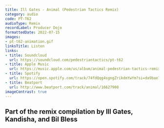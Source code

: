 ```yaml
---
title: Ill Gates - Animal (Pedestrian Tactics Remix)
category: audio
code: PT-T62
audioType: Remix
recordLabel: Producer Dojo
formattedDate: 2022-07-15
images:
- pt-t62-animation.gif
linksTitle: Listen
links:
- title: Soundcloud
  url: https://soundcloud.com/pedestriantactics/pt-t62
- title: Apple Music
  url: https://music.apple.com/us/album/animal-pedestrian-tactics-remix/1629495650?i=1629495652
- title: Spotify
  url: https://open.spotify.com/track/74fdQqg4sgngZrikdmYwYm?si=da9bae74ff734675
- title: Beatport
  url: http://www.beatport.com/track/animal/16627908
imageContrast: true
---
```


## Part of the remix compilation by Ill Gates, Kandisha, and Bil Bless